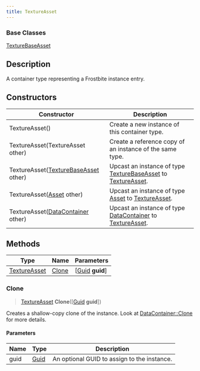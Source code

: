 ```yaml
---
title: TextureAsset
---
```

### Base Classes

[TextureBaseAsset](/vext/ref/fb/texturebaseasset/)

## Description

A container type representing a Frostbite instance entry.

## Constructors

| Constructor                                                             | Description                                                                                                     |
| ----------------------------------------------------------------------- | --------------------------------------------------------------------------------------------------------------- |
| TextureAsset()                                                          | Create a new instance of this container type.                                                                   |
| TextureAsset(TextureAsset other)                                        | Create a reference copy of an instance of the same type.                                                        |
| TextureAsset([TextureBaseAsset](/vext/ref/fb/texturebaseasset/) other)                | Upcast an instance of type [TextureBaseAsset](/vext/ref/fb/texturebaseasset/) to [TextureAsset](/vext/ref/fb/textureasset/).                |
| TextureAsset([Asset](/vext/ref/fb/asset/) other)                                      | Upcast an instance of type [Asset](/vext/ref/fb/asset/) to [TextureAsset](/vext/ref/fb/textureasset/).                                      |
| TextureAsset([DataContainer](/vext/ref/shared/class/datacontainer) other) | Upcast an instance of type [DataContainer](/vext/ref/shared/class/datacontainer) to [TextureAsset](/vext/ref/fb/textureasset/). |

## Methods

| Type                         | Name            | Parameters                                     |
| ---------------------------- | --------------- | ---------------------------------------------- |
| [TextureAsset](/vext/ref/fb/textureasset/) | [Clone](#clone) | \[[Guid](/vext/ref/shared/class/guid) **guid**\] |

### Clone

> [TextureAsset](/vext/ref/fb/textureasset/) **Clone**(\[[Guid](/vext/ref/shared/class/guid) **guid**\])

Creates a shallow-copy clone of the instance. Look at [DataContainer::Clone](/vext/ref/shared/class/datacontainer#clone) for more details.

#### Parameters

| Name | Type         | Description                                 |
| ---- | ------------ | ------------------------------------------- |
| guid | [Guid](/vext/ref/shared/class/guid/) | An optional GUID to assign to the instance. |

